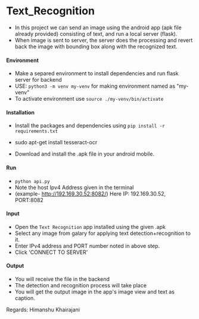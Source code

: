 # Text_Recognition
- In this project we can send an image using the android app (apk file already provided) consisting of text, and run a local server (flask). 
- When image is sent to server, the server does the processing and revert back the image with bounding box along with the recognized text.

#### Environment
- Make a separed environment to install dependencies and run flask server for backend
- USE: ```python3 -m venv my-venv``` for making environment named as "my-venv"
- To activate environment use  ```source ./my-venv/bin/activate```

#### Installation
- Install the packages and dependencies using ```pip install -r requirements.txt```    
- sudo apt-get install tesseract-ocr

- Download and install the .apk file in your android mobile.

#### Run
-  ```python api.py```
- Note the host Ipv4 Address given in the terminal 
- (example- http://192.169.30.52:8082/) Here  IP: 192.169.30.52, PORT:8082

#### Input
- Open the ```Text Recognition``` app installed using the given .apk
- Select any image from galary for applying text detection+recognition to it.
- Enter IPv4 address and PORT number noted in above step.
- Click 'CONNECT TO SERVER'

#### Output
- You will receive the file in the backend
- The detection and recognition process will take place
- You will get the output image in the app's image view and text as caption.


Regards: Himanshu Khairajani
